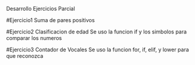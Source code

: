 Desarrollo Ejercicios Parcial

#Ejercicio1 Suma de pares positivos






#Ejercicio2 Clasificacion de edad
Se uso la funcion if y los simbolos para comparar los numeros





#Ejercicio3 Contador de Vocales
Se uso la funcion for, if, elif, y lower para que reconozca
